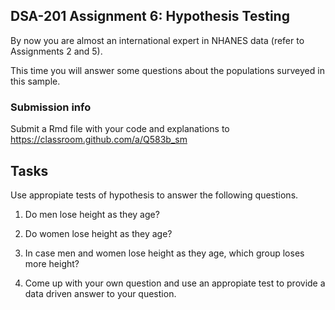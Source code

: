 ## DSA-201 Assignment 6: Hypothesis Testing

By now you are almost an international expert in NHANES data (refer to Assignments 2 and 5).

This time you will answer some questions about the populations surveyed in this sample.

### Submission info
Submit a Rmd file with your code and explanations to https://classroom.github.com/a/Q583b_sm

## Tasks

Use appropiate tests of hypothesis to answer the following questions.

1.  Do men lose height as they age?

2.  Do women lose height as they age?

3. In case men and women lose height as they age, which group loses more height?

4. Come up with your own question and use an appropiate test to provide a data driven answer to your question.
